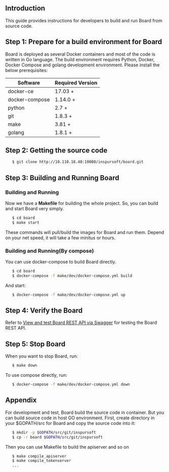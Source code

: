 ## Introduction

This guide provides instructions for developers to build and run Board from source code.

## Step 1: Prepare for a build environment for Board

Board is deployed as several Docker containers and most of the code is written in Go language. The build environment requires Python, Docker, Docker Compose and golang development environment. Please install the below prerequisites:


Software              | Required Version
----------------------|--------------------------
docker-ce             | 17.03 +
docker-compose        | 1.14.0 +
python                | 2.7 +
git                   | 1.8.3 +
make                  | 3.81 +
golang                | 1.8.1 +

## Step 2: Getting the source code

   ```sh
      $ git clone http://10.110.18.40:10080/inspursoft/board.git
   ```

## Step 3: Building and Running Board

### Building and Running

Now we have a **Makefile** for building the whole project. So, you can build and start Board very simply.

   ```sh
      $ cd board
      $ make start
   ```

These commands will pull/build the images for Board and run them. Depend on your net speed, it will take a few minitus or hours.

### Building and Running(By compose)

You can use docker-compose to build Board directly.

   ```sh
      $ cd board
      $ docker-compose -f make/dev/docker-compose.yml build
   ```

And start:

   ```sh
      $ docker-compose -f make/dev/docker-compose.yml up
   ```

## Step 4: Verify the Board

Refer to [View and test Board REST API via Swagger](configure_swagger.md) for testing the Board REST API.

## Step 5: Stop Board

When you want to stop Board, run:

   ```sh
      $ make down
   ```

To use compose directly, run:

   ```sh
      $ docker-compose -f make/dev/docker-compose.yml down
   ```

## Appendix
For development and test, Board build the source code in container. But you can build source code in host GO environment.
First, create directory in your $GOPATH/src for Board and copy the source code into it:

   ```sh
      $ mkdir -p $GOPATH/src/git/inspursoft
      $ cp -r board $GOPATH/src/git/inspursoft
   ```

Then you can use Makefile to build the apiserver and so on

   ```sh
      $ make compile_apiserver
      $ make compile_tokenserver
      ...
   ```
